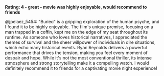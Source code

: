 **Rating: 4 - great - movie was highly enjoyable, would recommend to friends**

@jpelaez_5454: "Buried" is a gripping exploration of the human psyche, and I found it to be highly enjoyable. The film's unique premise, focusing on a man trapped in a coffin, kept me on the edge of my seat throughout its runtime. As someone who loves historical narratives, I appreciated the themes of survival and the sheer willpower of individuals in dire situations, which echo many historical events. Ryan Reynolds delivers a powerful performance that drives the tension, making you feel every moment of despair and hope. While it's not the most conventional thriller, its intense atmosphere and strong storytelling make it a compelling watch. I would definitely recommend it to friends for a captivating movie night experience!